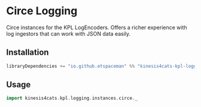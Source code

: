 # Circe Logging

Circe instances for the KPL LogEncoders. Offers a richer experience with log ingestors that can work with JSON data easily.

## Installation

```scala
libraryDependencies += "io.github.etspaceman" %% "kinesis4cats-kpl-logging-circe" % "@VERSION@"
```

## Usage

```scala mdoc:compile-only
import kinesis4cats.kpl.logging.instances.circe._
```
